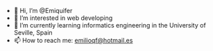 - 👋 Hi, I’m @Emiquifer
- 👀 I’m interested in web developing
- 🌱 I’m currently learning informatics engineering in the University of Seville, Spain
- 📫 How to reach me: emilioqf@hotmail.es

<!---
Emiquifer/Emiquifer is a ✨ special ✨ repository because its `README.md` (this file) appears on your GitHub profile.
You can click the Preview link to take a look at your changes.
--->
